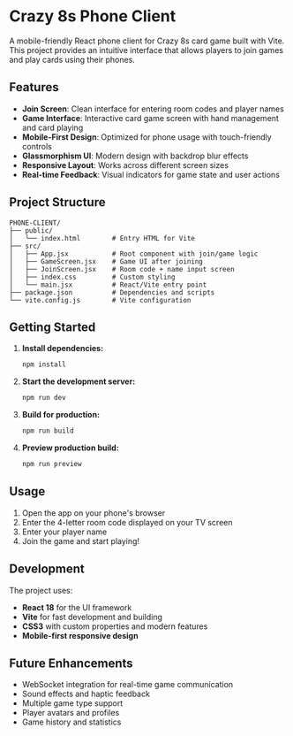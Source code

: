 # Crazy 8s Phone Client

A mobile-friendly React phone client for Crazy 8s card game built with Vite. This project provides an intuitive interface that allows players to join games and play cards using their phones.

## Features

- **Join Screen**: Clean interface for entering room codes and player names
- **Game Interface**: Interactive card game screen with hand management and card playing
- **Mobile-First Design**: Optimized for phone usage with touch-friendly controls
- **Glassmorphism UI**: Modern design with backdrop blur effects
- **Responsive Layout**: Works across different screen sizes
- **Real-time Feedback**: Visual indicators for game state and user actions

## Project Structure

```
PHONE-CLIENT/
├── public/
│   └── index.html        # Entry HTML for Vite
├── src/
│   ├── App.jsx           # Root component with join/game logic
│   ├── GameScreen.jsx    # Game UI after joining
│   ├── JoinScreen.jsx    # Room code + name input screen
│   ├── index.css         # Custom styling
│   └── main.jsx          # React/Vite entry point
├── package.json          # Dependencies and scripts
└── vite.config.js        # Vite configuration
```

## Getting Started

1. **Install dependencies:**
   ```bash
   npm install
   ```

2. **Start the development server:**
   ```bash
   npm run dev
   ```

3. **Build for production:**
   ```bash
   npm run build
   ```

4. **Preview production build:**
   ```bash
   npm run preview
   ```

## Usage

1. Open the app on your phone's browser
2. Enter the 4-letter room code displayed on your TV screen
3. Enter your player name
4. Join the game and start playing!

## Development

The project uses:
- **React 18** for the UI framework
- **Vite** for fast development and building
- **CSS3** with custom properties and modern features
- **Mobile-first responsive design**

## Future Enhancements

- WebSocket integration for real-time game communication
- Sound effects and haptic feedback
- Multiple game type support
- Player avatars and profiles
- Game history and statistics
